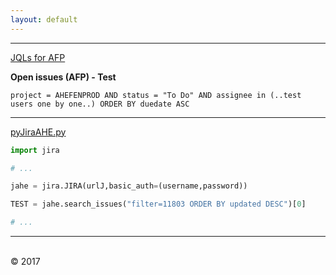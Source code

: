 ```yaml
---
layout: default
---
```


* * * 

[JQLs for AFP](https://github.com/AHEsadikkuzu/pyJiraAHE/blob/master/JQLs_for_AFP.md#jqls-for-afp)

**Open issues (AFP) - Test**
```
project = AHEFENPROD AND status = "To Do" AND assignee in (..test users one by one..) ORDER BY duedate ASC
```

* * * 

 [pyJiraAHE.py](https://github.com/AHEsadikkuzu/pyJiraAHE/blob/master/pyJiraAHE.py) 
```python
import jira

# ...

jahe = jira.JIRA(urlJ,basic_auth=(username,password))

TEST = jahe.search_issues("filter=11803 ORDER BY updated DESC")[0]

# ...
```

* * * 


<br/>
&copy; 2017
